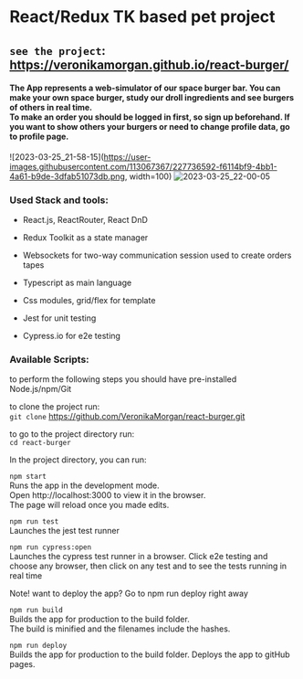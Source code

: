 # React/Redux TK based pet project<br>
## `see the project`: https://veronikamorgan.github.io/react-burger/<br>
#### The App represents a web-simulator of our space burger bar. You can make your own space burger, study our droll ingredients and see burgers of others in real time.<br> To make an order you should be logged in first, so sign up beforehand. If you want to show others your burgers or need to change profile data, go to profile page.<br> 
![2023-03-25_21-58-15](https://user-images.githubusercontent.com/113067367/227736592-f6114bf9-4bb1-4a61-b9de-3dfab51073db.png, width=100)
![2023-03-25_22-00-05](https://user-images.githubusercontent.com/113067367/227736613-1b9d1f7a-411b-4197-aaaa-385aa4d28fb1.png)

### Used Stack and tools:<br>
* React.js, ReactRouter, React DnD<br>
* Redux Toolkit as a state manager<br>
* Websockets for two-way communication session used to create orders tapes<br>

* Typescript as main language<br>
* Css modules, grid/flex for template<br>

* Jest for unit testing<br>
* Cypress.io for e2e testing<br>

### Available Scripts:<br>
to perform the following steps you should have pre-installed Node.js/npm/Git<br>

to clone the project run: <br>
`git clone` https://github.com/VeronikaMorgan/react-burger.git<br>

to go to the project directory run:<br>
`cd react-burger`<br>

In the project directory, you can run:<br>

`npm start`<br>
Runs the app in the development mode.<br>
Open http://localhost:3000 to view it in the browser.<br>
The page will reload once you made edits.<br>

`npm run test`<br>
Launches the jest test runner <br>

`npm run cypress:open`<br>
Launches the cypress test runner in a browser. Click e2e testing and choose any browser, then click on any test and to see the tests running in real time<br>

Note! want to deploy the app? Go to npm run deploy right away<br>

`npm run build`<br>
Builds the app for production to the build folder.<br>
The build is minified and the filenames include the hashes.<br>

`npm run deploy`<br>
Builds the app for production to the build folder. Deploys the app to gitHub pages.<br>
